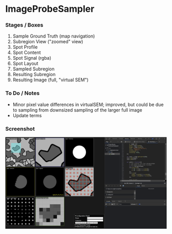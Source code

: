 # ImageProbeSampler

### Stages / Boxes
1. Sample Ground Truth (map navigation)
2. Subregion View ("zoomed" view)
3. Spot Profile
4. Spot Content
5. Spot Signal (rgba)
6. Spot Layout
7. Sampled Subregion
8. Resulting Subregion
9. Resulting Image (full, "virtual SEM")

### To Do / Notes
- Minor pixel value differences in virtualSEM; improved, but could be due to sampling from  downsized sampling of the larger full image
- Update terms
 
### Screenshot
![screenshot1](misc/screenshot1.png)
